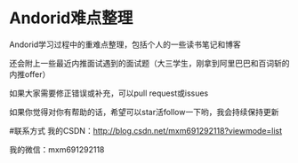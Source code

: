 # Andorid难点整理
Andorid学习过程中的重难点整理，包括个人的一些读书笔记和博客

还会附上一些最近内推面试遇到的面试题（大三学生，刚拿到阿里巴巴和百词斩的内推offer）

如果大家需要修正错误或补充，可以pull request或issues

如果你觉得对你有帮助的话，希望可以star活follow一下哟，我会持续保持更新


#联系方式
我的CSDN：http://blog.csdn.net/mxm691292118?viewmode=list

我的微信：mxm691292118

